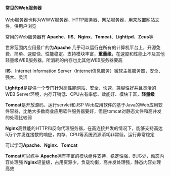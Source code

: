 #### 常见的Web服务器

Web服务器也称为WWW服务器、HTTP服务器、网站服务器，用来放置网站文件，供用户浏览

常用的Web服务器有
**Apache**、**IIS**、**Nginx**、**Tomcat**、**Lighttpd**、**Zeus**等

世界范围内应用最广的为**Apache**
几乎可以运行在所有的计算机平台上，开源免费、简单、速度快、性能稳定、支持模块丰富，**重量级**，在速度和性能上不及其他轻量级WEB服务器，所消耗的内存也比其他WEB服务器要高

**IIS**，Internet Information Server（Internet信息服务）微软主推服务器，安全、强大、灵活

**Lighttpd**是提供一个专门针对高性能网站、安全、快速、兼容性好并且灵活的WEB Server环境，内存开销低、CPU占有率低、效能好、模块丰富，**轻量级**

**Tomcat**是开放源码、运行servlet和JSP Web应用软件的基于Java的Web应用软件容器，比绝大多数商业应用软件服务器要好，但是tomcat对静态文件和高并发的处理比较弱

**Nginx**高性能的HTTP和反向代理服务器，在高连接并发的情况下，能够支持高达5万个并发连接数的响应，内存、CPU等系统资源消耗非常低，运行非常稳定



可以学习**Apache**、**Nginx**、**Tomcat**

**Tomcat**可以练手
**Apache**拥有丰富的模块组件支持，稳定性强，BUG少，动态内容处理强
**Nginx**轻量级，占用资源少，负载均衡，高并发处理强，静态内容处理高效

